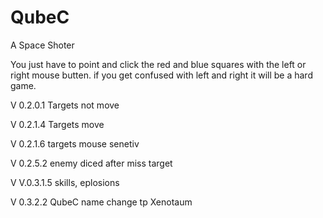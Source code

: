 # QubeC
A Space Shoter

You just have to point and click the red and blue squares with the left or right mouse butten.
if you get confused with left and right it will be a hard game.

V 0.2.0.1 Targets not move

V 0.2.1.4 Targets move 

V 0.2.1.6 targets mouse senetiv

V 0.2.5.2 enemy diced after miss target

V V.0.3.1.5 skills, eplosions

V 0.3.2.2 QubeC name change tp Xenotaum


